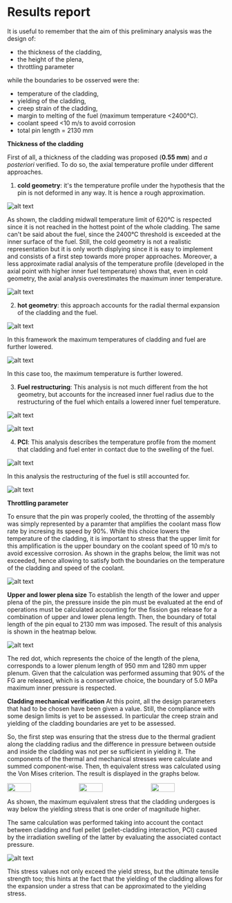 # Results report
It is useful to remember that the aim of this preliminary analysis was the design of:
*   the	thickness	of	the	cladding,
*   the	height	of	the	plena,
*   throttling parameter

while the boundaries to be osserved were the:
*   temperature of	the	cladding,
*   yielding of	the	cladding,
*   creep strain of	the	cladding,
*   margin to	melting of	the	fuel (maximum temperature <2400°C).
*   coolant speed <10 m/s to avoid corrosion
*   total pin length = 2130 mm

**Thickness of the cladding**

First of all, a thickness of the cladding was proposed (**0.55 mm**) and *a posteriori* verified. To do so, the axial temperature profile under different approaches.

1) **cold geometry**: 
it's the temperature profile under the hypothesis that the pin is not deformed in any way. It is hence a rough approximation.

![alt text](image.png)

As shown, the cladding midwall temperature limit of 620°C is respected since it is not reached in the hottest point of the whole cladding. The same can't be said about the fuel, since the 2400°C threshold is exceeded at the inner surface of the fuel.
Still, the cold geometry is not a realistic representation but it is only worth displying since it is easy to implement and consists of a first step towards more proper approaches.
Moreover, a less approximate radial analysis of the temperature profile (developed in the axial point with higher inner fuel temperature) shows that, even in cold geometry, the axial analysis overestimates the maximum inner temperature.

![alt text](image-1.png)

2) **hot geometry**: 
this approach accounts for the radial thermal expansion of the cladding and the fuel.

![alt text](image-2.png)

In this framework the maximum temperatures of cladding and fuel are further lowered.

![alt text](image-3.png)

In this case too, the maximum temperature is further lowered.

3) **Fuel restructuring**:
This analysis is not much different from the hot geometry, but accounts for the increased inner fuel radius due to the restructuring of the fuel which entails a lowered inner fuel temperature.

![alt text](image-4.png)

![alt text](image-5.png)

4) **PCI**:
This analysis describes the temperature profile from the moment that cladding and fuel enter in contact due to the swelling of the fuel.

![alt text](image-6.png)

In this analysis the restructuring of the fuel is still accounted for.

![alt text](image-7.png)

**Throttling parameter**

To ensure that the pin was properly cooled, the throtting of the assembly was simply represented by a paramter that amplifies the coolant mass flow rate by incresing its speed by 90%. While this choice lowers the temperature of the cladding, it is important to stress that the upper limit for this amplification is the upper boundary on the coolant speed of 10 m/s to avoid excessive corrosion. As shown in the graphs below, the limit was not exceeded, hence allowing to satisfy both the boundaries on the temperature of the cladding and speed of the coolant.

![alt text](image-8.png)

**Upper and lower plena size**
To establish the length of the lower and upper plena of the pin, the pressure inside the pin must be evaluated at the end of operations must be calculated accounting for the fission gas release for a combination of upper and lower plena length. Then, the boundary of total length of the pin equal to 2130 mm was imposed. The result of this analysis is shown in the heatmap below.

![alt text](image-9.png)

The red dot, which represents the choice of the length of the plena, corresponds to a lower plenum length of 950 mm and 1280 mm upper plenum. Given that the calculation was performed assuming that 90% of the FG are released, which is a conservative choice, the boundary of 5.0 MPa maximum inner pressure is respected.

**Cladding mechanical verification**
At this point, all the design parameters that had to be chosen have been given a value. Still, the compliance with some design limits is yet to be assessed. In particular the creep strain and yielding of the cladding boundaries are yet to be assessed.

So, the first step was ensuring that the stress due to the thermal gradient along the cladding radius and the difference in pressure between outside and inside the cladding was not per se sufficient in yielding it. The components of the thermal and mechanical stresses were calculate and summed component-wise. Then, th equivalent stress was calculated using the Von Mises criterion. The result is displayed in the graphs below.

<div style="display: flex;">
  <img src=image-12.png  style="width: 33%;">
  <img src=image-11.png  style="width: 33%;">
  <img src=image-13.png  style="width: 33%;">
</div>

As shown, the maximum equivalent stress that the cladding undergoes is way below the yielding stress that is one order of magnitude higher.

The same calculation was performed taking into account the contact between cladding and fuel pellet (pellet-cladding interaction, PCI) caused by the irradiation swelling of the latter by evaluating the associated contact pressure. 

![alt text](image-14.png)

This stress values not only exceed the yield stress, but the ultimate tensile strength too; this hints at the fact that the yielding of the cladding allows for the expansion under a stress that can be approximated to the yielding stress. 